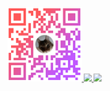 <div align="center">
  <a href="https://github.com/Blackneeed">
  <img src="qr.png">
  <img src=https://github-readme-stats.vercel.app/api?username=blackneeed>
  <img src="https://github-readme-stats.vercel.app/api/top-langs/?username=blackneeed&layout=compact&langs_count=7&theme=dracula"/>
</div>
